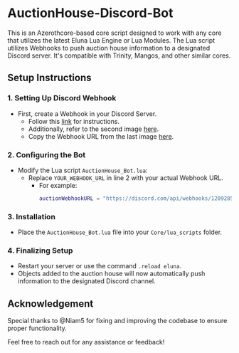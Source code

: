 # AuctionHouse-Discord-Bot

This is an Azerothcore-based core script designed to work with any core that utilizes the latest Eluna Lua Engine or Lua Modules. The Lua script utilizes Webhooks to push auction house information to a designated Discord server. It's compatible with Trinity, Mangos, and other similar cores.

## Setup Instructions

### 1. Setting Up Discord Webhook
- First, create a Webhook in your Discord Server.
  - Follow this [link](https://ibb.co/MM1WzTG) for instructions.
  - Additionally, refer to the second image [here](https://ibb.co/QMsJBB7).
  - Copy the Webhook URL from the last image [here](https://ibb.co/vQm0Xb7).

### 2. Configuring the Bot
- Modify the Lua script `AuctionHouse_Bot.lua`:
  - Replace `YOUR_WEBHOOK_URL` in line 2 with your actual Webhook URL.
    - For example:
      ```lua
      auctionWebhookURL = "https://discord.com/api/webhooks/1209285815771992114/ILp_CrQINbruBCCh_M-FvWi4UfpQeN0mk0GMRtXXRQQQKM08iXXMf8KasWi2rBbEvx_A",
      ```

### 3. Installation
- Place the `AuctionHouse_Bot.lua` file into your `Core/lua_scripts` folder.

### 4. Finalizing Setup
- Restart your server or use the command `.reload eluna`.
- Objects added to the auction house will now automatically push information to the designated Discord channel.

## Acknowledgement
Special thanks to @Niam5 for fixing and improving the codebase to ensure proper functionality.

Feel free to reach out for any assistance or feedback!
